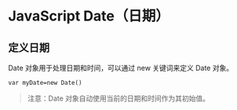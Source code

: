 # JavaScript Date（日期）

## 定义日期

Date 对象用于处理日期和时间，可以通过 new 关键词来定义 Date 对象。

```
var myDate=new Date()
```

> 注意：Date 对象自动使用当前的日期和时间作为其初始值。
